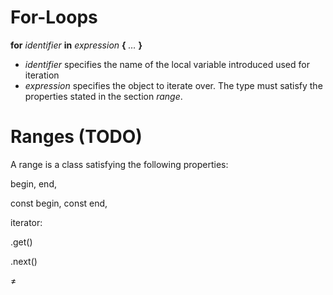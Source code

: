 # For-Loops

**for** _identifier_ **in** _expression_ **{** _…_ **}**

- _identifier_ specifies the name of the local variable introduced used for iteration
- _expression_ specifies the object to iterate over. The type must satisfy the properties stated in the section _range_.

# Ranges (TODO)

A range is a class satisfying the following properties:

begin, end,

const begin, const end,

iterator:

.get()

.next()

≠